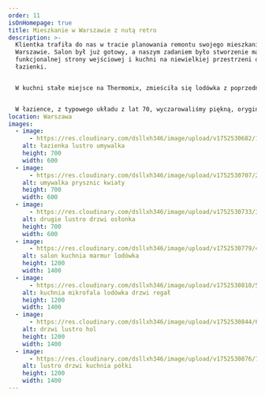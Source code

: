 ```yaml
---
order: 11
isOnHomepage: true
title: Mieszkanie w Warszawie z nutą retro
description: >-
  Klientka trafiła do nas w tracie planowania remontu swojego mieszkania w
  Warszawie. Salon był już gotowy, a naszym zadaniem było stworzenie maksymalnie
  funkcjonalnej strony wejściowej i kuchni na niewielkiej przestrzeni oraz
  łazienki. 


  W kuchni stałe miejsce na Thermomix, zmieściła się lodówka z poprzedniego wyposażenia oraz ekspres, częściowo ukryty w witrynce na blacie. Całość otoczona kamienną płytką z zieloną żyłką tworzą elegancką przestrzeń, której nutę retro nadaje mozaika na podłodze. Lustro na szafie w holu dodaje przestrzeni a ażurowy regał dyskretnie oddziela strefę dzienną. 


  W łazience, z typowego układu z lat 70, wyczarowaliśmy piękną, oryginalną łazienkę z prysznicem i mnóstwem miejsca na kosmetyki.  
location: Warszawa
images:
  - image:
      - https://res.cloudinary.com/dsllxh346/image/upload/v1752530682/1_cam_1_L_%C5%81azienka_is8ljt.jpg
    alt: łazienka lustro umywalka
    height: 700
    width: 600
  - image:
      - https://res.cloudinary.com/dsllxh346/image/upload/v1752530707/2_cam_3_L_zawufl.jpg
    alt: umywalka prysznic kwiaty
    height: 700
    width: 600
  - image:
      - https://res.cloudinary.com/dsllxh346/image/upload/v1752530733/3_cam_2_L_gr4jju.jpg
    alt: drugie lustro drzwi osłonka
    height: 700
    width: 600
  - image:
      - https://res.cloudinary.com/dsllxh346/image/upload/v1752530779/4_logo_salon_1_atr0ex.jpg
    alt: salon kuchnia marmur lodówka
    height: 1200
    width: 1400
  - image:
      - https://res.cloudinary.com/dsllxh346/image/upload/v1752530810/5_post_2-1_umwwee.jpg
    alt: kuchnia mikrofala lodówka drzwi regał
    height: 1200
    width: 1400
  - image:
      - https://res.cloudinary.com/dsllxh346/image/upload/v1752530844/6_post_2-2_nbkhmj.jpg
    alt: drzwi lustro hol
    height: 1200
    width: 1400
  - image:
      - https://res.cloudinary.com/dsllxh346/image/upload/v1752530876/7_1_jy2l7b.jpg
    alt: lustro drzwi kuchnia półki
    height: 1200
    width: 1400
---
```


